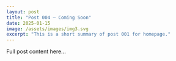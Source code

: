 ```yaml
---
layout: post
title: "Post 004 — Coming Soon"
date: 2025-01-15
image: /assets/images/img3.svg
excerpt: "This is a short summary of post 001 for homepage."
---
```


Full post content here...
